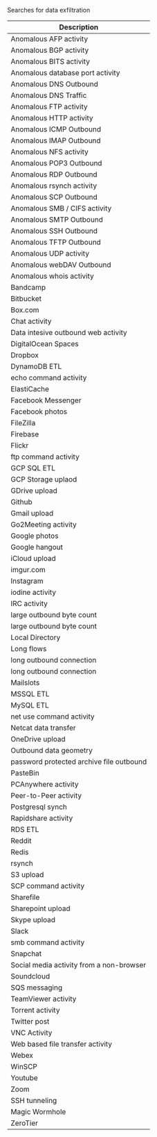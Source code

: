 Searches for data exfiltration

| Description                              |
|------------------------------------------|
| Anomalous AFP activity                   |
| Anomalous BGP activity                   |
| Anomalous BITS activity                  |
| Anomalous database port activity         |
| Anomalous DNS Outbound                   |
| Anomalous DNS Traffic                    |
| Anomalous FTP activity                   |
| Anomalous HTTP activity                  |
| Anomalous ICMP Outbound                  |
| Anomalous IMAP Outbound                  |
| Anomalous NFS activity                   |
| Anomalous POP3 Outbound                  |
| Anomalous RDP Outbound                   |
| Anomalous rsynch activity                |
| Anomalous SCP Outbound                   |
| Anomalous SMB / CIFS activity            |
| Anomalous SMTP Outbound                  |
| Anomalous SSH Outbound                   |
| Anomalous TFTP Outbound                  |
| Anomalous UDP  activity                  |
| Anomalous webDAV Outbound                |
| Anomalous whois activity                 |
| Bandcamp                                 |
| Bitbucket                                |
| Box.com                                  |
| Chat activity                            |
| Data intesive outbound web activity      |
| DigitalOcean Spaces                      |
| Dropbox                                  |
| DynamoDB ETL                             |
| echo command activity                    |
| ElastiCache                              |
| Facebook Messenger                       |
| Facebook photos                          |
| FileZilla                                |
| Firebase                                 |
| Flickr                                   |
| ftp command activity                     |
| GCP SQL ETL                              |
| GCP Storage uplaod                       |
| GDrive upload                            |
| Github                                   |
| Gmail upload                             |
| Go2Meeting activity                      |
| Google photos                            |
| Google hangout                           |
| iCloud upload                            |
| imgur.com                                |
| Instagram                                |
| iodine activity                          |
| IRC activity                             |
| large outbound byte count                |
| large outbound byte count                |
| Local Directory                          |
| Long flows                               |
| long outbound connection                 |
| long outbound connection                 |
| Mailslots                                |
| MSSQL ETL                                |
| MySQL ETL                                |
| net use command activity                 |
| Netcat data transfer                     |
| OneDrive upload                          |
| Outbound data geometry                   |
| password protected archive file outbound |
| PasteBin                                 |
| PCAnywhere activity                      |
| Peer-to-Peer activity                    |
| Postgresql synch                         |
| Rapidshare activity                      |
| RDS ETL                                  |
| Reddit                                   |
| Redis                                    |
| rsynch                                   |
| S3 upload                                |
| SCP command activity                     |
| Sharefile                                |
| Sharepoint upload                        |
| Skype upload                             |
| Slack                                    |
| smb command activity                     |
| Snapchat                                 |
| Social media activity from a non-browser |
| Soundcloud                               |
| SQS messaging                            |
| TeamViewer activity                      |
| Torrent activity                         |
| Twitter post                             |
| VNC Activity                             |
| Web based file transfer activity         |
| Webex                                    |
| WinSCP                                   |
| Youtube                                  |
| Zoom                                     |
| SSH tunneling                            |
| Magic Wormhole                           |
| ZeroTier                                 |
